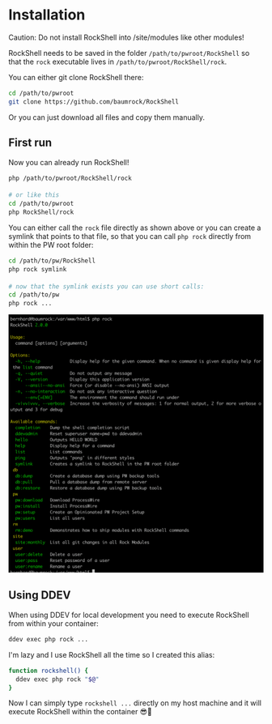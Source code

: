 # Installation

<div class="uk-alert uk-alert-danger">Caution: Do not install RockShell into /site/modules like other modules!</div>

RockShell needs to be saved in the folder `/path/to/pwroot/RockShell` so that the `rock` executable lives in `/path/to/pwroot/RockShell/rock`.

You can either git clone RockShell there:

```sh
cd /path/to/pwroot
git clone https://github.com/baumrock/RockShell
```

Or you can just download all files and copy them manually.

## First run

Now you can already run RockShell!

```sh
php /path/to/pwroot/RockShell/rock

# or like this
cd /path/to/pwroot
php RockShell/rock
```

You can either call the `rock` file directly as shown above or you can create a symlink that points to that file, so that you can call `php rock` directly from within the PW root folder:

```sh
cd /path/to/pw/RockShell
php rock symlink

# now that the symlink exists you can use short calls:
cd /path/to/pw
php rock ...
```

<img src=rockshell.png class=blur>

## Using DDEV

When using DDEV for local development you need to execute RockShell from within your container:

```sh
ddev exec php rock ...
```

I'm lazy and I use RockShell all the time so I created this alias:

```sh
function rockshell() {
  ddev exec php rock "$@"
}
```

Now I can simply type `rockshell ...` directly on my host machine and it will execute RockShell within the container 😎🚀
